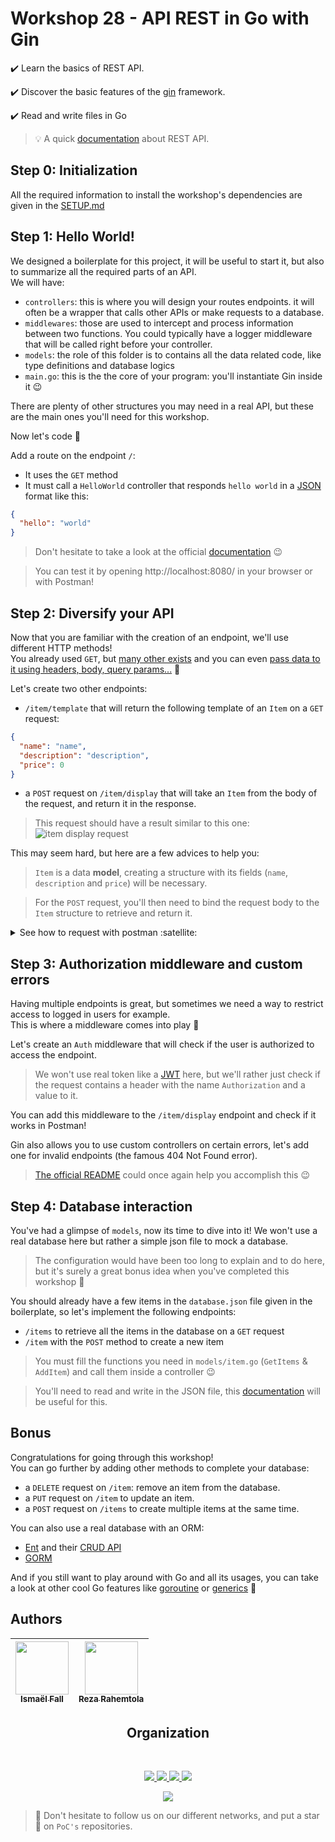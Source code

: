 # Workshop 28 - API REST in Go with Gin

:heavy_check_mark: Learn the basics of REST API.

:heavy_check_mark: Discover the basic features of the [gin](https://github.com/gin-gonic/gin) framework.

:heavy_check_mark: Read and write files in Go

> :bulb: A quick [documentation](https://searchapparchitecture.techtarget.com/definition/RESTful-API) about REST API.

## Step 0: Initialization

All the required information to install the workshop's dependencies are given in the [SETUP.md](./SETUP.md)

## Step 1: Hello World!

We designed a boilerplate for this project, it will be useful to start it, but also to summarize all the required parts of an API.  
We will have:

- `controllers`: this is where you will design your routes endpoints. it will often be a wrapper that calls other APIs or make requests to a database.
- `middlewares`: those are used to intercept and process information between two functions. You could typically have a logger middleware that will be called right before your controller.
- `models`: the role of this folder is to contains all the data related code, like type definitions and database logics
- `main.go`: this is the the core of your program: you'll instantiate Gin inside it 😉

There are plenty of other structures you may need in a real API, but these are the main ones you'll need for this workshop.

Now let's code :rocket:

Add a route on the endpoint `/`:
- It uses the `GET` method
- It must call a `HelloWorld` controller that responds `hello world` in a [JSON](https://www.w3schools.com/whatis/whatis_json.asp) format like this:
```json
{
  "hello": "world"
}
```

> Don't hesitate to take a look at the official [documentation](https://github.com/gin-gonic/gin#api-examples) 😉  

> You can test it by opening http://localhost:8080/ in your browser or with Postman!

## Step 2: Diversify your API

Now that you are familiar with the creation of an endpoint, we'll use different HTTP methods!  
You already used `GET`, but [many other exists](https://developer.mozilla.org/en-US/docs/Web/HTTP/Methods) and you can even [pass data to it using headers, body, query params...](https://rapidapi.com/guides/send-data-to-server) 🙂

Let's create two other endpoints:

- `/item/template` that will return the following template of an `Item` on a `GET` request:
```json
{
  "name": "name",
  "description": "description",
  "price": 0
}
```

- a `POST` request on `/item/display` that will take an `Item` from the body of the request, and return it in the response.

> This request should have a result similar to this one:
![item display request](https://user-images.githubusercontent.com/49811529/192164951-2188584a-0ec9-4b0a-b6cc-83be19b8cca2.png)


This may seem hard, but here are a few advices to help you:
> `Item` is a data **model**, creating a structure with its fields (`name`, `description` and `price`) will be necessary.
  
> For the `POST` request, you'll then need to bind the request body to the `Item` structure to retrieve and return it.

<details>
  <summary>See how to request with postman :satellite:</summary>

Enter your URL and the method you which to use in the title bar and click `Send`.

![Seek](../../.github/go-http/seek.png)

Then the result (if there is any) will be printed out at the bottom.

![Result](../../.github/go-http/result.png)

</details>

## Step 3: Authorization middleware and custom errors

Having multiple endpoints is great, but sometimes we need a way to restrict access to logged in users for example.  
This is where a middleware comes into play :rocket:

Let's create an `Auth` middleware that will check if the user is authorized to access the endpoint.

> We won't use real token like a [JWT](https://jwt.io/) here, but we'll rather just check if the request contains a header with the name `Authorization` and a value to it.

You can add this middleware to the `/item/display` endpoint and check if it works in Postman!

Gin also allows you to use custom controllers on certain errors, let's add one for invalid endpoints (the famous 404 Not Found error).
> [The official README](https://github.com/gin-gonic/gin) could once again help you accomplish this 😉

## Step 4: Database interaction

You've had a glimpse of `models`, now its time to dive into it!
We won't use a real database here but rather a simple json file to mock a database.
> The configuration would have been too long to explain and to do here, but it's surely a great bonus idea when you've completed this workshop :rocket:

You should already have a few items in the `database.json` file given in the boilerplate, so let's implement the following endpoints:

- `/items` to retrieve all the items in the database on a `GET` request
- `/item` with the `POST` method to create a new item

> You must fill the functions you need in `models/item.go` (`GetItems` & `AddItem`) and call them inside a controller 😉

> You'll need to read and write in the JSON file, this [documentation](https://tutorialedge.net/golang/reading-writing-files-in-go/) will be useful for this.

## Bonus

Congratulations for going through this workshop!  
You can go further by adding other methods to complete your database:
- a `DELETE` request on `/item`: remove an item from the database.
- a `PUT` request on `/item` to update an item.
- a `POST` request on `/items` to create multiple items at the same time.

You can also use a real database with an ORM:
- [Ent](https://github.com/ent/ent) and their [CRUD API](https://entgo.io/docs/crud/)
- [GORM](https://github.com/go-gorm/gorm)


And if you still want to play around with Go and all its usages, you can take a look at other cool Go features like [goroutine](https://go.dev/tour/concurrency) or [generics](https://go.dev/doc/tutorial/generics) :rocket:

## Authors

| [<img src="https://github.com/Doozers.png?size=85" width=85><br><sub>Ismaël Fall</sub>](https://github.com/Doozers) | [<img src="https://github.com/RezaRahemtola.png?size=85" width=85><br><sub>Reza Rahemtola</sub>](https://github.com/RezaRahemtola) |
|--------------------------------------------------------------------------------------------------------------------------------|------------------------------------------------------------------------------------------------------------------------------------|

<h2 align=center>
Organization
</h2>
<br/>
<p align='center'>
    <a href="https://www.linkedin.com/company/pocinnovation/mycompany/">
        <img src="https://img.shields.io/badge/LinkedIn-0077B5?style=for-the-badge&logo=linkedin&logoColor=white">
    </a>
    <a href="https://www.instagram.com/pocinnovation/">
        <img src="https://img.shields.io/badge/Instagram-E4405F?style=for-the-badge&logo=instagram&logoColor=white">
    </a>
    <a href="https://twitter.com/PoCInnovation">
        <img src="https://img.shields.io/badge/Twitter-1DA1F2?style=for-the-badge&logo=twitter&logoColor=white">
    </a>
    <a href="https://discord.com/invite/Yqq2ADGDS7">
        <img src="https://img.shields.io/badge/Discord-7289DA?style=for-the-badge&logo=discord&logoColor=white">
    </a>
</p>
<p align=center>
    <a href="https://www.poc-innovation.fr/">
        <img src="https://img.shields.io/badge/WebSite-1a2b6d?style=for-the-badge&logo=GitHub Sponsors&logoColor=white">
    </a>
</p>

> :rocket: Don't hesitate to follow us on our different networks, and put a star 🌟 on `PoC's` repositories.
